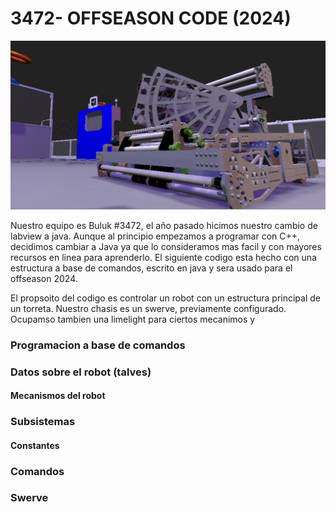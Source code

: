 # 3472- OFFSEASON CODE (2024)
![Robot image](/RobotImage.png)

Nuestro equipo es Buluk #3472, el año pasado hicimos nuestro cambio de labview a java. Aunque al principio empezamos a programar con C++, decidimos cambiar a Java ya que lo consideramos mas facil y con mayores recursos en linea para aprenderlo. 
El siguiente codigo esta hecho con una estructura a base de comandos, escrito en java y sera usado para el offseason 2024. 

El propsoito del codigo es controlar un robot con un estructura principal de un torreta. Nuestro chasis es un swerve, previamente configurado. Ocupamso tambien una limelight para ciertos mecanimos y 

### Programacion a base de comandos

### Datos sobre el robot (talves)
#### Mecanismos del robot 


### Subsistemas 
#### Constantes

### Comandos


### Swerve

